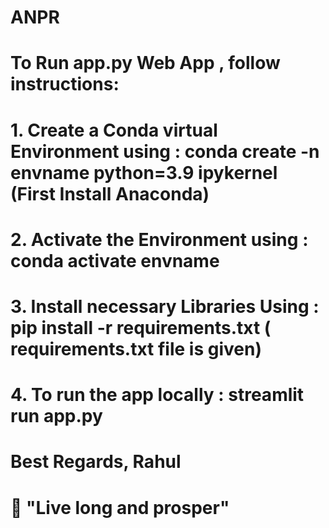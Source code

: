 # ANPR
# To Run app.py Web App , follow instructions:
# 1. Create a Conda virtual Environment using : conda create -n envname python=3.9 ipykernel (First Install Anaconda)
# 2. Activate the Environment using : conda activate envname
# 3. Install necessary Libraries Using : pip install -r requirements.txt ( requirements.txt file is given)
# 4. To run the app locally : streamlit run app.py
# Best Regards, Rahul 
# 🖖 "Live long and prosper"

